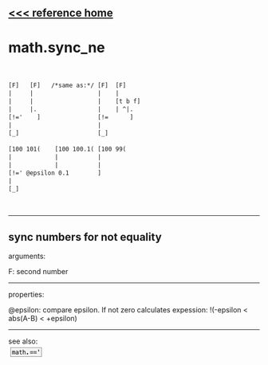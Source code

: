[<<< reference home](ceammc_lib.md)
---

# math.sync_ne

```


[F]   [F]   /*same as:*/ [F]  [F]
|     |                  |    |
|     |                  |    [t b f]
|     |.                 |    | ^|.
[!='    ]                [!=      ]
|                        |
[_]                      [_]

[100 101(    [100 100.1( [100 99(
|            |           |
|            |           |
[!=' @epsilon 0.1        ]
|
[_]

            
```
---
sync numbers for not equality
---
arguments:

F: second number<br>

---
properties:

@epsilon: compare epsilon. If not
            zero calculates expession: !(-epsilon &lt; abs(A-B) &lt; +epsilon)<br>

---
see also:<br>
[![math.==&#39;](img/object_math.==&#39;.png)](math.=='.md)
